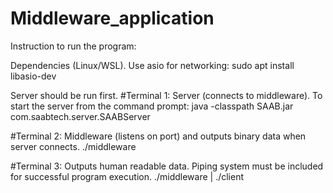 # Middleware_application

Instruction to run the program:

Dependencies (Linux/WSL).
Use asio for networking:
sudo apt install libasio-dev

Server should be run first.
#Terminal 1: Server (connects to middleware).
To start the server from the command prompt:
java -classpath SAAB.jar com.saabtech.server.SAABServer

#Terminal 2: Middleware (listens on port) and outputs binary data when server connects.
./middleware

#Terminal 3: Outputs human readable data.
Piping system must be included for successful program execution.
./middleware | ./client
